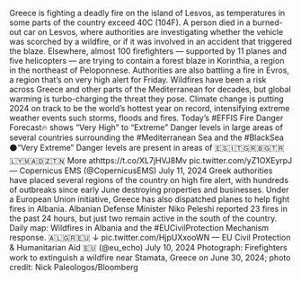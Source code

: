 Greece is fighting a deadly fire on the island of Lesvos, as temperatures in some parts of the country exceed 40C (104F).
A person died in a burned-out car on Lesvos, where authorities are investigating whether the vehicle was scorched by a wildfire, or if it was involved in an accident that triggered the blaze.
Elsewhere, almost 100 firefighters — supported by 11 planes and five helicopters — are trying to contain a forest blaze in Korinthia, a region in the northeast of Peloponnese. Authorities are also battling a fire in Evros, a region that’s on very high alert for Friday.
Wildfires have been a risk across Greece and other parts of the Mediterranean for decades, but global warming is turbo-charging the threat they pose. Climate change is putting 2024 on track to be the world’s hottest year on record, intensifying extreme weather events such storms, floods and fires.
Today’s #EFFIS Fire Danger Forecast🔥 shows “Very High” to “Extreme” Danger levels in large areas of several countries surrounding the #Mediterranean Sea and the #BlackSea
⚫️“Very Extreme” Danger levels are present in areas of 🇪🇸🇮🇹🇬🇷🇧🇬🇹🇷🇱🇾🇲🇦🇩🇿🇹🇳
More athttps://t.co/XL7jHVJ8Mv pic.twitter.com/yZ1OXEyrpJ
— Copernicus EMS (@CopernicusEMS) July 11, 2024
Greek authorities have placed several regions of the country on high fire alert, with hundreds of outbreaks since early June destroying properties and businesses.
Under a European Union initiative, Greece has also dispatched planes to help fight fires in Albania.
Albanian Defense Minister Niko Peleshi reported 23 fires in the past 24 hours, but just two remain active in the south of the country.
Daily map: Wildfires in Albania and the #EUCivilProtection Mechanism response. 🇦🇱🇬🇷🇪🇺 ↓ pic.twitter.com/HjpUXxooWN
— EU Civil Protection & Humanitarian Aid 🇪🇺 (@eu_echo) July 10, 2024
Photograph: Firefighters work to extinguish a wildfire near Stamata, Greece on June 30, 2024; photo credit: Nick Paleologos/Bloomberg